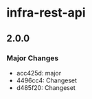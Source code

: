 # infra-rest-api

## 2.0.0

### Major Changes

- acc425d: major
- 4496cc4: Changeset
- d485f20: Changeset
